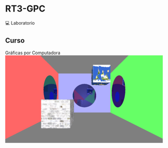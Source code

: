 # RT3-GPC
💻 Laboratorio
## Curso
Gráficas por Computadora
![Image text](https://github.com/carrillo21108/RT3-GPC/blob/main/screenshot.png)
